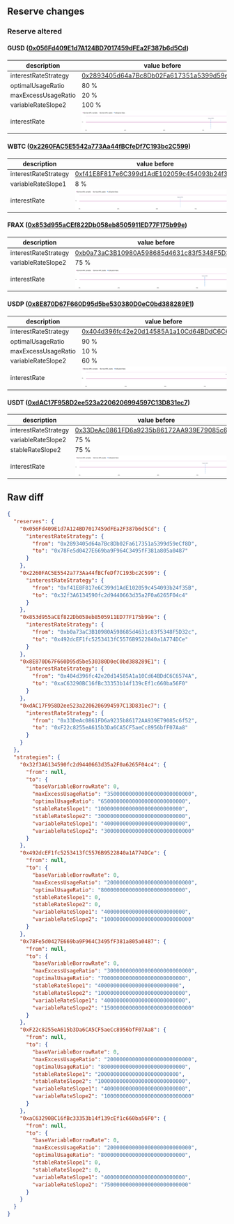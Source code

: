 ## Reserve changes

### Reserve altered

#### GUSD ([0x056Fd409E1d7A124BD7017459dFEa2F387b6d5Cd](https://etherscan.io/address/0x056Fd409E1d7A124BD7017459dFEa2F387b6d5Cd))

| description | value before | value after |
| --- | --- | --- |
| interestRateStrategy | [0x2893405d64a7Bc8Db02Fa617351a5399d59eCf8D](https://etherscan.io/address/0x2893405d64a7Bc8Db02Fa617351a5399d59eCf8D) | [0x78Fe5d0427E669ba9F964C3495fF381a805a0487](https://etherscan.io/address/0x78Fe5d0427E669ba9F964C3495fF381a805a0487) |
| optimalUsageRatio | 80 % | 70 % |
| maxExcessUsageRatio | 20 % | 30 % |
| variableRateSlope2 | 100 % | 150 % |
| interestRate | ![before](/.assets/c68564d8f84cae803b5ce093e3c16a2320d839a3.svg) | ![after](/.assets/7c014a7e5ae96694b0cffee4b2eddadf87478108.svg) |

#### WBTC ([0x2260FAC5E5542a773Aa44fBCfeDf7C193bc2C599](https://etherscan.io/address/0x2260FAC5E5542a773Aa44fBCfeDf7C193bc2C599))

| description | value before | value after |
| --- | --- | --- |
| interestRateStrategy | [0xf41E8F817e6C399d1AdE102059c454093b24f35B](https://etherscan.io/address/0xf41E8F817e6C399d1AdE102059c454093b24f35B) | [0x32f3A6134590fc2d9440663d35a2F0a6265F04c4](https://etherscan.io/address/0x32f3A6134590fc2d9440663d35a2F0a6265F04c4) |
| variableRateSlope1 | 8 % | 4 % |
| interestRate | ![before](/.assets/021926cd285ee1fba70b3acf461b0293ae08fb03.svg) | ![after](/.assets/9024b25803beaac85c9e1e00e50e08c212c3d6ee.svg) |

#### FRAX ([0x853d955aCEf822Db058eb8505911ED77F175b99e](https://etherscan.io/address/0x853d955aCEf822Db058eb8505911ED77F175b99e))

| description | value before | value after |
| --- | --- | --- |
| interestRateStrategy | [0xb0a73aC3B10980A598685d4631c83f5348F5D32c](https://etherscan.io/address/0xb0a73aC3B10980A598685d4631c83f5348F5D32c) | [0x492dcEF1fc5253413fC5576B9522840a1A774DCe](https://etherscan.io/address/0x492dcEF1fc5253413fC5576B9522840a1A774DCe) |
| variableRateSlope2 | 75 % | 100 % |
| interestRate | ![before](/.assets/e6957fe4c310ba51f499314c131f0977304a09d1.svg) | ![after](/.assets/704f19cf0e34dff3f9cc310e94fefbf076d4b4ee.svg) |

#### USDP ([0x8E870D67F660D95d5be530380D0eC0bd388289E1](https://etherscan.io/address/0x8E870D67F660D95d5be530380D0eC0bd388289E1))

| description | value before | value after |
| --- | --- | --- |
| interestRateStrategy | [0x404d396fc42e20d14585A1a10Cd64BDdC6C6574A](https://etherscan.io/address/0x404d396fc42e20d14585A1a10Cd64BDdC6C6574A) | [0xaC63290BC16fBc33353b14f139cEf1c660ba56F0](https://etherscan.io/address/0xaC63290BC16fBc33353b14f139cEf1c660ba56F0) |
| optimalUsageRatio | 90 % | 80 % |
| maxExcessUsageRatio | 10 % | 20 % |
| variableRateSlope2 | 60 % | 75 % |
| interestRate | ![before](/.assets/1571932d0fcbd41e429b19c18a080afc59cc51fe.svg) | ![after](/.assets/e6957fe4c310ba51f499314c131f0977304a09d1.svg) |

#### USDT ([0xdAC17F958D2ee523a2206206994597C13D831ec7](https://etherscan.io/address/0xdAC17F958D2ee523a2206206994597C13D831ec7))

| description | value before | value after |
| --- | --- | --- |
| interestRateStrategy | [0x33DeAc0861FD6a9235b86172AA939E79085c6f52](https://etherscan.io/address/0x33DeAc0861FD6a9235b86172AA939E79085c6f52) | [0xF22c8255eA615b3Da6CA5CF5aeCc8956bfF07Aa8](https://etherscan.io/address/0xF22c8255eA615b3Da6CA5CF5aeCc8956bfF07Aa8) |
| variableRateSlope2 | 75 % | 100 % |
| stableRateSlope2 | 75 % | 100 % |
| interestRate | ![before](/.assets/c415a8c57745a62d63e11134fe8acf5059377542.svg) | ![after](/.assets/2e987a4911a41c316461bd57acf38be5b6ae837b.svg) |

## Raw diff

```json
{
  "reserves": {
    "0x056Fd409E1d7A124BD7017459dFEa2F387b6d5Cd": {
      "interestRateStrategy": {
        "from": "0x2893405d64a7Bc8Db02Fa617351a5399d59eCf8D",
        "to": "0x78Fe5d0427E669ba9F964C3495fF381a805a0487"
      }
    },
    "0x2260FAC5E5542a773Aa44fBCfeDf7C193bc2C599": {
      "interestRateStrategy": {
        "from": "0xf41E8F817e6C399d1AdE102059c454093b24f35B",
        "to": "0x32f3A6134590fc2d9440663d35a2F0a6265F04c4"
      }
    },
    "0x853d955aCEf822Db058eb8505911ED77F175b99e": {
      "interestRateStrategy": {
        "from": "0xb0a73aC3B10980A598685d4631c83f5348F5D32c",
        "to": "0x492dcEF1fc5253413fC5576B9522840a1A774DCe"
      }
    },
    "0x8E870D67F660D95d5be530380D0eC0bd388289E1": {
      "interestRateStrategy": {
        "from": "0x404d396fc42e20d14585A1a10Cd64BDdC6C6574A",
        "to": "0xaC63290BC16fBc33353b14f139cEf1c660ba56F0"
      }
    },
    "0xdAC17F958D2ee523a2206206994597C13D831ec7": {
      "interestRateStrategy": {
        "from": "0x33DeAc0861FD6a9235b86172AA939E79085c6f52",
        "to": "0xF22c8255eA615b3Da6CA5CF5aeCc8956bfF07Aa8"
      }
    }
  },
  "strategies": {
    "0x32f3A6134590fc2d9440663d35a2F0a6265F04c4": {
      "from": null,
      "to": {
        "baseVariableBorrowRate": 0,
        "maxExcessUsageRatio": "350000000000000000000000000",
        "optimalUsageRatio": "650000000000000000000000000",
        "stableRateSlope1": "100000000000000000000000000",
        "stableRateSlope2": "3000000000000000000000000000",
        "variableRateSlope1": "40000000000000000000000000",
        "variableRateSlope2": "3000000000000000000000000000"
      }
    },
    "0x492dcEF1fc5253413fC5576B9522840a1A774DCe": {
      "from": null,
      "to": {
        "baseVariableBorrowRate": 0,
        "maxExcessUsageRatio": "200000000000000000000000000",
        "optimalUsageRatio": "800000000000000000000000000",
        "stableRateSlope1": 0,
        "stableRateSlope2": 0,
        "variableRateSlope1": "40000000000000000000000000",
        "variableRateSlope2": "1000000000000000000000000000"
      }
    },
    "0x78Fe5d0427E669ba9F964C3495fF381a805a0487": {
      "from": null,
      "to": {
        "baseVariableBorrowRate": 0,
        "maxExcessUsageRatio": "300000000000000000000000000",
        "optimalUsageRatio": "700000000000000000000000000",
        "stableRateSlope1": "40000000000000000000000000",
        "stableRateSlope2": "1000000000000000000000000000",
        "variableRateSlope1": "40000000000000000000000000",
        "variableRateSlope2": "1500000000000000000000000000"
      }
    },
    "0xF22c8255eA615b3Da6CA5CF5aeCc8956bfF07Aa8": {
      "from": null,
      "to": {
        "baseVariableBorrowRate": 0,
        "maxExcessUsageRatio": "200000000000000000000000000",
        "optimalUsageRatio": "800000000000000000000000000",
        "stableRateSlope1": "20000000000000000000000000",
        "stableRateSlope2": "1000000000000000000000000000",
        "variableRateSlope1": "40000000000000000000000000",
        "variableRateSlope2": "1000000000000000000000000000"
      }
    },
    "0xaC63290BC16fBc33353b14f139cEf1c660ba56F0": {
      "from": null,
      "to": {
        "baseVariableBorrowRate": 0,
        "maxExcessUsageRatio": "200000000000000000000000000",
        "optimalUsageRatio": "800000000000000000000000000",
        "stableRateSlope1": 0,
        "stableRateSlope2": 0,
        "variableRateSlope1": "40000000000000000000000000",
        "variableRateSlope2": "750000000000000000000000000"
      }
    }
  }
}
```